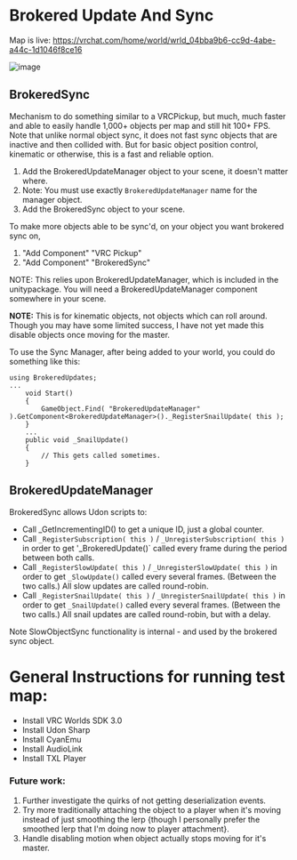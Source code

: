 # Brokered Update And Sync

Map is live: https://vrchat.com/home/world/wrld_04bba9b6-cc9d-4abe-a44c-1d1046f8ce16

![image](https://user-images.githubusercontent.com/2748168/132143638-a45d870d-b561-4599-ab32-88ea7e2be25c.png)

## BrokeredSync

Mechanism to do something similar to a VRCPickup, but much, much faster and
able to easily handle 1,000+ objects per map and still hit 100+ FPS.  Note that
unlike normal object sync, it does not fast sync objects that are inactive and then
collided with.  But for basic object position control, kinematic or otherwise,
this is a fast and reliable option. 

1. Add the BrokeredUpdateManager object to your scene, it doesn't matter where.
2. Note: You must use exactly `BrokeredUpdateManager` name for the manager object.
3. Add the BrokeredSync object to your scene.

To make more objects able to be sync'd, on your object you want brokered sync on,
1. "Add Component" "VRC Pickup"
2. "Add Component" "BrokeredSync"

NOTE: This relies upon BrokeredUpdateManager, which is included in the unitypackage.
You will need a BrokeredUpdateManager component somewhere in your scene.

**NOTE:** This is for kinematic objects, not objects which can roll around.  Though
you may have some limited success, I have not yet made this disable objects once
moving for the master.


To use the Sync Manager, after being added to your world, you could do something like this:
```
using BrokeredUpdates;
...
	void Start()
	{
		GameObject.Find( "BrokeredUpdateManager" ).GetComponent<BrokeredUpdateManager>()._RegisterSnailUpdate( this );
	}
	...
	public void _SnailUpdate()
	{
		// This gets called sometimes.
	}
```

## BrokeredUpdateManager

BrokeredSync allows Udon scripts to:

* Call _GetIncrementingID() to get a unique ID, just a global counter.
* Call `_RegisterSubscription( this )` / `_UnregisterSubscription( this )` in order to get '_BrokeredUpdate()` called every frame during the period between both calls.
* Call `_RegisterSlowUpdate( this )` / `_UnregisterSlowUpdate( this )` in order to get `_SlowUpdate()` called every several frames. (Between the two calls.) All slow updates are called round-robin.
* Call `_RegisterSnailUpdate( this )` / `_UnregisterSnailUpdate( this )` in order to get `_SnailUpdate()` called every several frames. (Between the two calls.) All snail updates are called round-robin, but with a delay.

Note SlowObjectSync functionality is internal - and used by the brokered sync object.

# General Instructions for running test map:
 * Install VRC Worlds SDK 3.0
 * Install Udon Sharp
 * Install CyanEmu
 * Install AudioLink
 * Install TXL Player

### Future work:

1. Further investigate the quirks of not getting deserialization events.
2. Try more traditionally attaching the object to a player when it's moving instead of just smoothing the lerp {though I personally prefer the smoothed lerp that I'm doing now to player attachment}.
3. Handle disabling motion when object actually stops moving for it's master.
